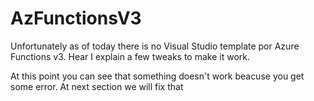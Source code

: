 # AzFunctionsV3
Unfortunately as of today there is no Visual Studio template por Azure Functions v3. Hear I explain a few tweaks to make it work.

At this point you can see that something doesn't work beacuse you get some error. At next section we will fix that
